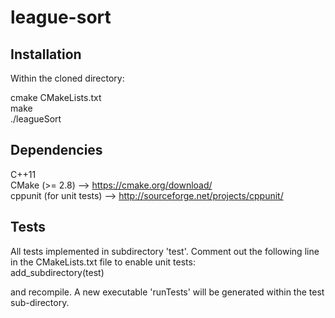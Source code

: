 # league-sort

## Installation
Within the cloned directory:  

cmake CMakeLists.txt  
make  
./leagueSort  

## Dependencies  
C++11  
CMake (>= 2.8) --> https://cmake.org/download/  
cppunit (for unit tests) --> http://sourceforge.net/projects/cppunit/  

## Tests
All tests implemented in subdirectory 'test'. Comment out the following line in the CMakeLists.txt file to enable unit tests:  
add_subdirectory(test)  

and recompile. A new executable 'runTests' will be generated within the test sub-directory.  
